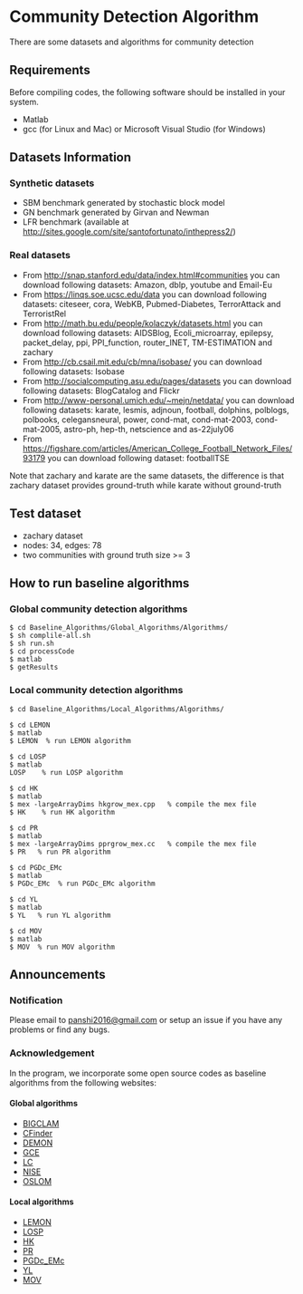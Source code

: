 # Community Detection Algorithm
There are some datasets and algorithms for community detection

## Requirements
Before compiling codes, the following software should be installed in your system.
- Matlab
- gcc (for Linux and Mac) or Microsoft Visual Studio (for Windows)

## Datasets Information

### Synthetic datasets
- SBM benchmark generated by stochastic block model 
- GN benchmark generated by Girvan and Newman
- LFR benchmark (available at http://sites.google.com/site/santofortunato/inthepress2/)

### Real datasets 
- From http://snap.stanford.edu/data/index.html#communities you can download following datasets: Amazon, dblp, youtube and Email-Eu
- From https://linqs.soe.ucsc.edu/data you can download following datasets: citeseer, cora, WebKB, Pubmed-Diabetes, TerrorAttack and TerroristRel
- From http://math.bu.edu/people/kolaczyk/datasets.html you can download following datasets: AIDSBlog, Ecoli_microarray, epilepsy, packet_delay, ppi, PPI_function, router_INET, TM-ESTIMATION and zachary
- From http://cb.csail.mit.edu/cb/mna/isobase/ you can download following datasets: Isobase
- From http://socialcomputing.asu.edu/pages/datasets you can download following datasets: BlogCatalog and Flickr
- From http://www-personal.umich.edu/~mejn/netdata/ you can download following datasets: karate, lesmis, adjnoun, football, dolphins, polblogs, polbooks, celegansneural, power, cond-mat, cond-mat-2003, cond-mat-2005, astro-ph, hep-th, netscience and as-22july06 
- From https://figshare.com/articles/American_College_Football_Network_Files/93179 you can download following dataset: footballTSE

Note that zachary and karate are the same datasets, the difference is that zachary dataset provides ground-truth while karate without ground-truth

## Test dataset
- zachary dataset
- nodes: 34, edges: 78
- two communities with ground truth size >= 3

## How to run baseline algorithms

### Global community detection algorithms
```
$ cd Baseline_Algorithms/Global_Algorithms/Algorithms/
$ sh complile-all.sh
$ sh run.sh
$ cd processCode
$ matlab
$ getResults
```

### Local community detection algorithms 
```
$ cd Baseline_Algorithms/Local_Algorithms/Algorithms/

$ cd LEMON
$ matlab
$ LEMON  % run LEMON algorithm

$ cd LOSP
$ matlab
LOSP    % run LOSP algorithm

$ cd HK
$ matlab
$ mex -largeArrayDims hkgrow_mex.cpp   % compile the mex file 
$ HK    % run HK algorithm

$ cd PR
$ matlab 
$ mex -largeArrayDims pprgrow_mex.cc   % compile the mex file 
$ PR   % run PR algorithm

$ cd PGDc_EMc
$ matlab
$ PGDc_EMc  % run PGDc_EMc algorithm

$ cd YL
$ matlab
$ YL   % run YL algorithm

$ cd MOV
$ matlab
$ MOV  % run MOV algorithm
```

## Announcements

### Notification
Please email to panshi2016@gmail.com or setup an issue if you have any problems or find any bugs.
### Acknowledgement
In the program, we incorporate some open source codes as baseline algorithms from the following websites:
#### Global algorithms
- [BIGCLAM](http://github.com/snap-stanford/snap/tree/master/examples/bigclam)
- [CFinder](http://hal.elte.hu/cfinder/wiki/?n=Main.Software)
- [DEMON](http://www.michelecoscia.com/?page_id=42)
- [GCE](https://sites.google.com/site/greedycliqueexpansion/)
- [LC](https://github.com/bagrow/linkcomm)
- [NISE](http://lab.icc.skku.ac.kr/~jjwhang/codes/cikm2013/nise.html)
- [OSLOM](http://www.oslom.org/index.html)

#### Local algorithms
- [LEMON](https://github.com/yixuanli/lemon)
- [LOSP](https://github.com/KunHe2015/LOSP)
- [HK](https://github.com/kkloste/hkgrow)
- [PR](https://www.cs.purdue.edu/homes/dgleich/codes/neighborhoods/)
- [PGDc_EMc](http://cs.ru.nl/~tvanlaarhoven/conductance2016/)
- [YL](http://cs.ru.nl/~tvanlaarhoven/conductance2016/)
- [MOV](https://github.com/kkloste/lemon-sqz)
